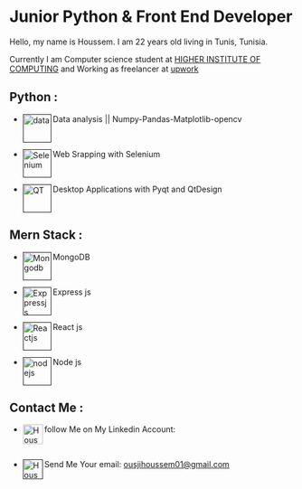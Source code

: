 # Junior Python & Front End Developer

Hello, my name is Houssem. I am 22 years old living in Tunis, Tunisia.

Currently I am Computer science student at [HIGHER INSTITUTE OF COMPUTING](http://www.isi.rnu.tn/) and Working as freelancer at [upwork](https://www.upwork.com/freelancers/~01f1404315d569d5be?viewMode=1)


## Python :
* [<img align="left" alt="data" width="50px" src="https://user-images.githubusercontent.com/86334640/200278404-b8a96b9e-fd4b-4bb8-89f6-f53bb57fcbe4.png" />]()Data analysis || Numpy-Pandas-Matplotlib-opencv

<br />

* [<img align="left" alt="Selenium" width="50px" src="https://user-images.githubusercontent.com/86334640/127400876-3cb2990c-e2bb-4a1c-942c-15f3f59a0026.png" />]()Web Srapping with Selenium

<br/>

* [<img align="left" alt="QT" width="50px" src="https://user-images.githubusercontent.com/86334640/127401070-bb8f6c64-9e89-4dc0-bea8-070edd921c67.png" />]()Desktop Applications with Pyqt and QtDesign

<br />

## Mern Stack :
* [<img align="left" alt="Mongodb" width="50px" src="https://user-images.githubusercontent.com/86334640/200281438-0f011eb6-0ff1-4736-b928-5ca717b8eb02.png" />]()MongoDB

<br />

* [<img align="left" alt="Exppressjs" width="50px" src="https://user-images.githubusercontent.com/86334640/200281619-ba1c998c-c68e-4914-80c8-ba92db7910b2.png" />]()Express js



<br/>

* [<img align="left" alt="Reactjs" width="50px" src="https://user-images.githubusercontent.com/86334640/127403040-4cc53854-3f2c-439c-a4fa-72e310ac9366.png" />]()React js
<br />

* [<img align="left" alt="nodejs" width="50px" src="https://user-images.githubusercontent.com/86334640/200280769-74283ddb-78f5-40ea-bf62-8b74d2886441.png" />]()Node js
<br />

## Contact Me :
* follow Me on My Linkedin Account: [<img align="left" alt="Houssem Ousji | LinkedIn" width="35px" src="https://user-images.githubusercontent.com/86334640/159136901-079c3126-3cff-412f-87e4-0f79f37856d8.svg" />](https://www.linkedin.com/in/ousji-houssem-601532206/)

<br />

* Send Me Your email: [<img align="left" alt="Houssem Ousji | Gmail" width="35px" src="https://user-images.githubusercontent.com/86334640/159136960-909f8ba6-bb3a-4809-9939-dc96a403ed97.svg" />]()ousjihoussem01@gmail.com
